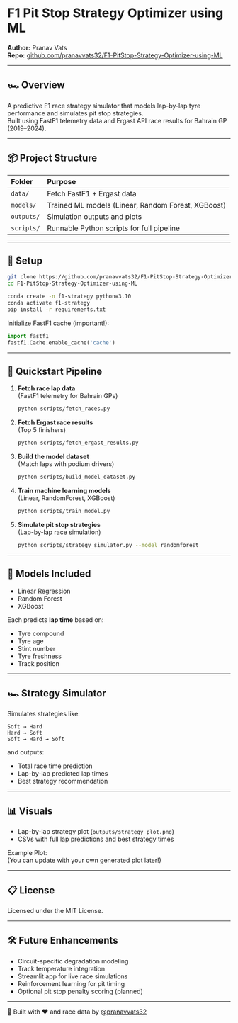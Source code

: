 # F1 Pit Stop Strategy Optimizer using ML

**Author:** Pranav Vats  
**Repo:** [github.com/pranavvats32/F1-PitStop-Strategy-Optimizer-using-ML](https://github.com/pranavvats32/F1-PitStop-Strategy-Optimizer-using-ML)

---

## 🏎️ Overview
A predictive F1 race strategy simulator that models lap-by-lap tyre performance and simulates pit stop strategies.  
Built using FastF1 telemetry data and Ergast API race results for Bahrain GP (2019–2024).

---

## 📦 Project Structure

| Folder | Purpose |
|:------|:--------|
| `data/` | Fetch FastF1 + Ergast data |
| `models/` | Trained ML models (Linear, Random Forest, XGBoost) |
| `outputs/` | Simulation outputs and plots |
| `scripts/` | Runnable Python scripts for full pipeline |

---

## 🔧 Setup

```bash
git clone https://github.com/pranavvats32/F1-PitStop-Strategy-Optimizer-using-ML.git
cd F1-PitStop-Strategy-Optimizer-using-ML

conda create -n f1-strategy python=3.10
conda activate f1-strategy
pip install -r requirements.txt
```

Initialize FastF1 cache (important!):

```python
import fastf1
fastf1.Cache.enable_cache('cache')
```

---

## 🚀 Quickstart Pipeline

1. **Fetch race lap data**  
   (FastF1 telemetry for Bahrain GPs)
   ```bash
   python scripts/fetch_races.py
   ```

2. **Fetch Ergast race results**  
   (Top 5 finishers)
   ```bash
   python scripts/fetch_ergast_results.py
   ```

3. **Build the model dataset**  
   (Match laps with podium drivers)
   ```bash
   python scripts/build_model_dataset.py
   ```

4. **Train machine learning models**  
   (Linear, RandomForest, XGBoost)
   ```bash
   python scripts/train_model.py
   ```

5. **Simulate pit stop strategies**  
   (Lap-by-lap race simulation)
   ```bash
   python scripts/strategy_simulator.py --model randomforest
   ```

---

## 🧠 Models Included
- Linear Regression
- Random Forest
- XGBoost

Each predicts **lap time** based on:
- Tyre compound
- Tyre age
- Stint number
- Tyre freshness
- Track position

---

## 🏎️ Strategy Simulator
Simulates strategies like:

```
Soft → Hard
Hard → Soft
Soft → Hard → Soft
```

and outputs:
- Total race time prediction
- Lap-by-lap predicted lap times
- Best strategy recommendation

---

## 📊 Visuals
- Lap-by-lap strategy plot (`outputs/strategy_plot.png`)
- CSVs with full lap predictions and best strategy times

Example Plot:  
(You can update with your own generated plot later!)

---

## 📋 License
Licensed under the MIT License.

---

## 🛠️ Future Enhancements
- Circuit-specific degradation modeling
- Track temperature integration
- Streamlit app for live race simulations
- Reinforcement learning for pit timing
- Optional pit stop penalty scoring (planned)

---

🏁 Built with ❤️ and race data by [@pranavvats32](https://github.com/pranavvats32)
